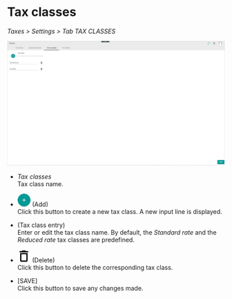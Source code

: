 # Tax classes

*Taxes > Settings > Tab TAX CLASSES*

![Tax classes](../../Assets/Screenshots/Taxes/Settings/TaxClasses/TaxClasses.png "[Tax classes]")

- *Tax classes*  
  Tax class name.

- ![Add](../../Assets/Icons/Plus01.png "[Add]") (Add)   
  Click this button to create a new tax class. A new input line is displayed.

- (Tax class entry)  
  Enter or edit the tax class name. By default, the *Standard rate* and the *Reduced rate* tax classes are predefined.

- ![Delete](../../Assets/Icons/Trash08.png "[Delete]") (Delete)  
  Click this button to delete the corresponding tax class.  

- [SAVE]  
  Click this button to save any changes made.
